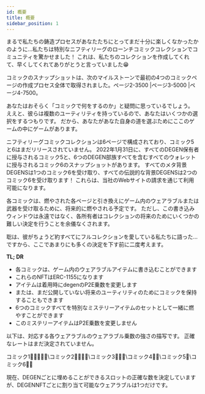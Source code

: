 ```yaml
---
id: 概要
title: 概要
sidebar_position: 1
---
```


まるで私たちの鋳造プロセスがあなたたちにとってまだ十分に楽しくなかったかのように...私たちは特別なニフティリーグのローンチコミックコレクションでコミュニティを驚かせました！ これは、私たちのコレクションを作成してくれて、早くしてくれてありがとうと言っていました😁

コミックのスナップショットは、次のマイルストーンで最初の4つのコミックページの作成プロセス全体で取得されました。ページ2-3500 |ページ3-5000 |ページ4-7500。

あなたはおそらく「コミックで何をするのか」と疑問に思っているでしょう。 ええと、彼らは複数のユーティリティを持っているので、あなたはいくつかの選択をするつもりです。 だから、あなたがあなた自身の道を選ぶためにここのゲームの中にゲームがあります。

ニフティリーグコミックコレクションは6ページで構成されており、コミック5と6はまだリリースされていません。 2022年1月31日に、すべてのDEGEN保有者に授与されるコミック5と、6つのDEGEN部族すべてを含むすべてのウォレットに授与されるコミック6のスナップショットがあります。 すべてのメタ背景DEGENSは1つのコミック6を受け取り、すべての伝説的な背景DEGENSは2つのコミック6を受け取ります！ これらは、当社のWebサイトの請求を通じて利用可能になります。

各コミックは、燃やされた各ページと引き換えにゲーム内のウェアラブルまたは武器を受け取るために、将来的に燃やされる予定です。 ただし、この書き込みウィンドウは永遠ではなく、各所有者はコレクションの将来のためにいくつかの難しい決定を行うことを余儀なくされます。

聡は、彼がちょうど約すべてにフルコレクションを愛している私たちに語った…ですから、ここであまりにも多くの決定を下す前に二度考えます。

**TL; DR**

- 各コミックは、ゲーム内のウェアラブルアイテムに書き込むことができます
- これらのNFTはERC-1155になります
- アイテムは着用時にdegenのP2E乗数を変更します
- または、まだ公開していない将来のユーティリティのためにコミックを保持することもできます
- 6つのコミックすべてを特別なミステリーアイテムのセットとして一緒に燃やすことができます
- このミステリーアイテムはP2E乗数を変更しません

以下は、対応する各ウェアラブルのウェアラブル乗数の強さの描写です。 正確なレートはまだ決定されていません。

コミック1💪💪💪💪💪\コミック2💪💪💪💪\コミック3💪💪💪\コミック4💪💪\コミック5💪\コミック6💪💪


現在、DEGENごとに埋めることができるスロットの正確な数を決定していますが、DEGENNFTごとに割り当て可能なウェアラブルは1つだけです。 
